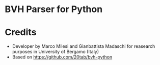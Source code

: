 # BVH Parser for Python

# Credits
- Developer by Marco Milesi and Gianbattista Madaschi for reasearch purposes in University of Bergamo (Italy)
- Based on https://github.com/20tab/bvh-python
